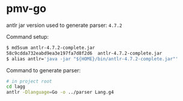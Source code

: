 # pmv-go

antlr jar version used to generate parser: `4.7.2`

Command setup:
```bash
$ md5sum antlr-4.7.2-complete.jar                                              
58c9cdda732eabd9ea3e197fa7d8f2d6  antlr-4.7.2-complete.jar
$ alias antlr='java -jar "${HOME}/bin/antlr-4.7.2-complete.jar"'
```
Command to generate parser:
```bash
# in project root
cd lagg
antlr -Dlanguage=Go -o ../parser Lang.g4
```
